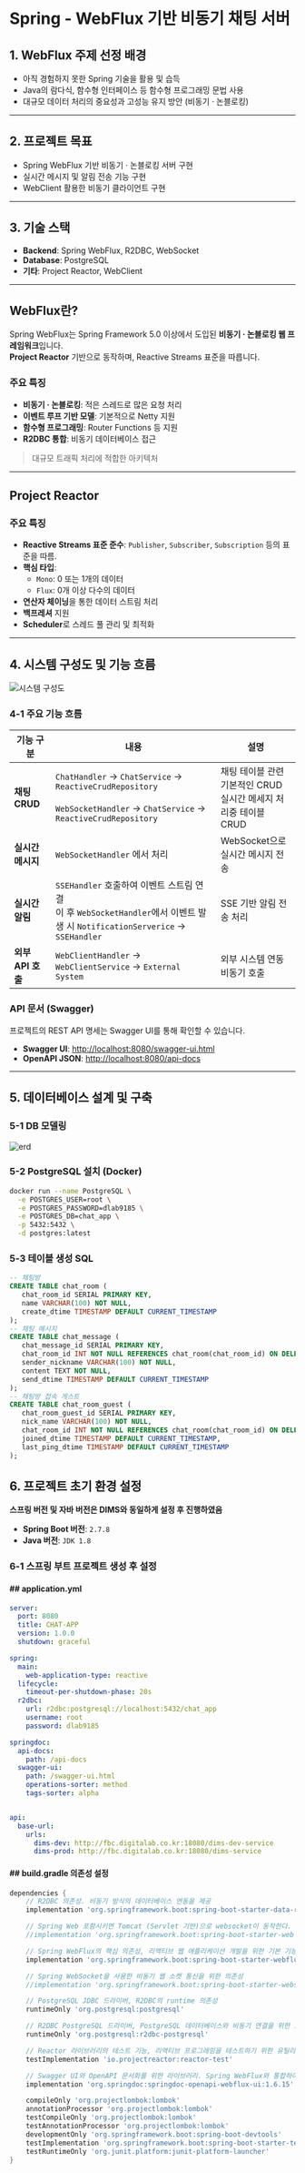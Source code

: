 # Spring - WebFlux 기반 비동기 채팅 서버

## 1. WebFlux 주제 선정 배경

- 아직 경험하지 못한 Spring 기술을 활용 및 습득
- Java의 람다식, 함수형 인터페이스 등 함수형 프로그래밍 문법 사용
- 대규모 데이터 처리의 중요성과 고성능 유지 방안 (비동기 · 논블로킹)

---

## 2. 프로젝트 목표

- Spring WebFlux 기반 비동기 · 논블로킹 서버 구현
- 실시간 메시지 및 알림 전송 기능 구현
- WebClient 활용한 비동기 클라이언트 구현

---

## 3. 기술 스택

- **Backend**: Spring WebFlux, R2DBC, WebSocket
- **Database**: PostgreSQL
- **기타**: Project Reactor, WebClient

---

## WebFlux란?

Spring WebFlux는 Spring Framework 5.0 이상에서 도입된 **비동기 · 논블로킹 웹 프레임워크**입니다.  
**Project Reactor** 기반으로 동작하며, Reactive Streams 표준을 따릅니다.

### 주요 특징

- **비동기 · 논블로킹**: 적은 스레드로 많은 요청 처리
- **이벤트 루프 기반 모델**: 기본적으로 Netty 지원
- **함수형 프로그래밍**: Router Functions 등 지원
- **R2DBC 통합**: 비동기 데이터베이스 접근

> 대규모 트래픽 처리에 적합한 아키텍처

---

## Project Reactor

### 주요 특징

- **Reactive Streams 표준 준수**: `Publisher`, `Subscriber`, `Subscription` 등의 표준을 따름.
- **핵심 타입**:
    - `Mono`: 0 또는 1개의 데이터
    - `Flux`: 0개 이상 다수의 데이터
- **연산자 체이닝**을 통한 데이터 스트림 처리
- **백프레셔** 지원
- **Scheduler**로 스레드 풀 관리 및 최적화

---

## 4. 시스템 구성도 및 기능 흐름
![시스템 구성도](./images/system_flow.png)

### 4-1 주요 기능 흐름

| 기능 구분       | 내용                                                                                                                          | 설명                        |
|----------------|-----------------------------------------------------------------------------------------------------------------------------|---------------------------|
| **채팅 CRUD**    | `ChatHandler` → `ChatService` → `ReactiveCrudRepository` <br> <br>`WebSocketHandler` → `ChatService` → `ReactiveCrudRepository` | 채팅 테이블 관련 기본적인 CRUD <br> 실시간 메세지 처리중 테이블 CRUD |
| **실시간 메시지** | `WebSocketHandler` 에서 처리                                                                                                    | WebSocket으로 실시간 메시지 전송    |
| **실시간 알림**  | `SSEHandler` 호출하여 이벤트 스트림 연결 <br> 이 후 `WebSocketHandler`에서 이벤트 발생 시 `NotificationServerice` -> `SSEHandler`      | SSE 기반 알림 전송 처리           |
| **외부 API 호출**  | `WebClientHandler` → `WebClientService` -> `External System`                                                                | 외부 시스템 연동 비동기 호출          |


### API 문서 (Swagger)

프로젝트의 REST API 명세는 Swagger UI를 통해 확인할 수 있습니다.

- **Swagger UI**: [http://localhost:8080/swagger-ui.html](http://localhost:8080/swagger-ui.html)
- **OpenAPI JSON**: [http://localhost:8080/api-docs](http://localhost:8080/api-docs)

---

## 5. 데이터베이스 설계 및 구축

### 5-1 DB 모델링
![erd](./images/DB-ERD.png)
### 5-2 PostgreSQL 설치 (Docker)

```bash
docker run --name PostgreSQL \
  -e POSTGRES_USER=root \
  -e POSTGRES_PASSWORD=dlab9185 \
  -e POSTGRES_DB=chat_app \
  -p 5432:5432 \
  -d postgres:latest
```
### 5-3 테이블 생성 SQL
```sql
-- 채팅방
CREATE TABLE chat_room (
   chat_room_id SERIAL PRIMARY KEY,
   name VARCHAR(100) NOT NULL,
   create_dtime TIMESTAMP DEFAULT CURRENT_TIMESTAMP
);
-- 채팅 메시지
CREATE TABLE chat_message (
   chat_message_id SERIAL PRIMARY KEY,
   chat_room_id INT NOT NULL REFERENCES chat_room(chat_room_id) ON DELETE CASCADE,
   sender_nickname VARCHAR(100) NOT NULL,
   content TEXT NOT NULL,
   send_dtime TIMESTAMP DEFAULT CURRENT_TIMESTAMP
);
-- 채팅방 접속 게스트
CREATE TABLE chat_room_guest (
   chat_room_guest_id SERIAL PRIMARY KEY,
   nick_name VARCHAR(100) NOT NULL,
   chat_room_id INT NOT NULL REFERENCES chat_room(chat_room_id) ON DELETE CASCADE,
   joined_dtime TIMESTAMP DEFAULT CURRENT_TIMESTAMP,
   last_ping_dtime TIMESTAMP DEFAULT CURRENT_TIMESTAMP
);


```

## 6. 프로젝트 초기 환경 설정 
**스프링 버전 및 자바 버전은 DIMS와 동일하게 설정 후 진행하였음**
- **Spring Boot 버전**: `2.7.8`
- **Java 버전**: `JDK 1.8`

### 6-1 스프링 부트 프로젝트 생성 후 설정
#### ## application.yml 

```yaml
server:
  port: 8080
  title: CHAT-APP
  version: 1.0.0
  shutdown: graceful

spring:
  main:
    web-application-type: reactive
  lifecycle:
    timeout-per-shutdown-phase: 20s
  r2dbc:
    url: r2dbc:postgresql://localhost:5432/chat_app
    username: root
    password: dlab9185

springdoc:
  api-docs:
    path: /api-docs
  swagger-ui:
    path: /swagger-ui.html
    operations-sorter: method
    tags-sorter: alpha


api:
  base-url:
    urls:
      dims-dev: http://fbc.digitalab.co.kr:18080/dims-dev-service
      dims-prod: http://fbc.digitalab.co.kr:18080/dims-service
```

#### ## build.gradle 의존성 설정 

```gradle
dependencies {
	// R2DBC 의존성. 비동기 방식의 데이터베이스 연동을 제공
	implementation 'org.springframework.boot:spring-boot-starter-data-r2dbc'

	// Spring Web 포함시키면 Tomcat (Servlet 기반)으로 websocket이 동작한다. netty위에서 동작해야함
	//implementation 'org.springframework.boot:spring-boot-starter-web'

	// Spring WebFlux의 핵심 의존성, 리액티브 웹 애플리케이션 개발을 위한 기본 기능을 제공
	implementation 'org.springframework.boot:spring-boot-starter-webflux'

	// Spring WebSocket을 사용한 비동기 웹 소켓 통신을 위한 의존성
	//implementation 'org.springframework.boot:spring-boot-starter-websocket' // 주석이유 : spring-boot-starter-webflux에 WebSocket이 내장되어 있음.

	// PostgreSQL JDBC 드라이버, R2DBC의 runtime 의존성
	runtimeOnly 'org.postgresql:postgresql'

	// R2DBC PostgreSQL 드라이버, PostgreSQL 데이터베이스와 비동기 연결을 위한 드라이버
	runtimeOnly 'org.postgresql:r2dbc-postgresql'

	// Reactor 라이브러리의 테스트 기능, 리액티브 프로그래밍을 테스트하기 위한 유틸리티 제공
	testImplementation 'io.projectreactor:reactor-test'

	// Swagger UI와 OpenAPI 문서화를 위한 라이브러리. Spring WebFlux와 통합하여 API 문서화 가능
	implementation 'org.springdoc:springdoc-openapi-webflux-ui:1.6.15'

	compileOnly 'org.projectlombok:lombok'
	annotationProcessor 'org.projectlombok:lombok'
	testCompileOnly 'org.projectlombok:lombok'
	testAnnotationProcessor 'org.projectlombok:lombok'
	developmentOnly 'org.springframework.boot:spring-boot-devtools'
	testImplementation 'org.springframework.boot:spring-boot-starter-test'
	testRuntimeOnly 'org.junit.platform:junit-platform-launcher'
}

```